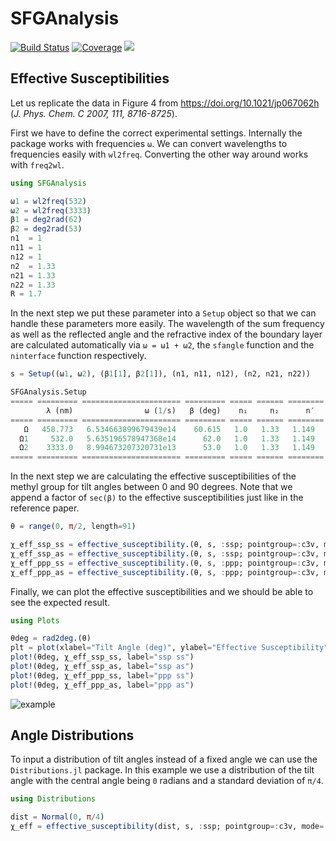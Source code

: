 # SFGAnalysis 
[![Build Status](https://travis-ci.com/MLackner/SFGAnalysis.jl.svg?branch=master)](https://travis-ci.com/MLackner/SFGAnalysis.jl) [![Coverage](https://codecov.io/gh/MLackner/SFGAnalysis.jl/branch/master/graph/badge.svg)](https://codecov.io/gh/MLackner/SFGAnalysis.jl)
[![](https://img.shields.io/badge/docs-dev-blue.svg)](https://MLackner.github.io/SFGAnalysis.jl/dev)

## Effective Susceptibilities

Let us replicate the data in Figure 4 from https://doi.org/10.1021/jp067062h (*J.
Phys. Chem. C 2007, 111, 8716-8725*).

First we have to define the correct experimental settings. Internally the
package works with frequencies `ω`. We can convert wavelengths to frequencies
easily with `wl2freq`. Converting the other way around works with `freq2wl`. 

```julia
using SFGAnalysis

ω1 = wl2freq(532)
ω2 = wl2freq(3333)
β1 = deg2rad(62)
β2 = deg2rad(53)
n1  = 1
n11 = 1
n12 = 1
n2  = 1.33
n21 = 1.33
n22 = 1.33
R = 1.7
```

In the next step we put these parameter into a `Setup` object so that we can
handle these parameters more easily. The wavelength of the sum frequency as well
as the reflected angle and the refractive index of the boundary layer are
calculated automatically via `ω = ω1 + ω2`, the `sfangle` function and the
`ninterface` function respectively. 

```julia
s = Setup((ω1, ω2), (β1[1], β2[1]), (n1, n11, n12), (n2, n21, n22))

SFGAnalysis.Setup
===== ========= ====================== ========= ===== ====== ========
        λ (nm)                ω (1/s)   β (deg)    n₁     n₂      n′  
===== ========= ====================== ========= ===== ====== ========
   Ω   458.773   6.534663899679439e14    60.615   1.0   1.33   1.149  
  Ω1     532.0   5.635196578947368e14      62.0   1.0   1.33   1.149  
  Ω2    3333.0   8.994673207320731e13      53.0   1.0   1.33   1.149  
===== ========= ====================== ========= ===== ====== ========
```

In the next step we are calculating the effective susceptibilities of the methyl
group for tilt angles between 0 and 90 degrees. Note that we append a factor of
`sec(β)` to the effective susceptibilities just like in the reference paper.

```julia
θ = range(0, π/2, length=91)

χ_eff_ssp_ss = effective_susceptibility.(θ, s, :ssp; pointgroup=:c3v, mode=:ss, R=R) * sec(s.Ω.β)
χ_eff_ssp_as = effective_susceptibility.(θ, s, :ssp; pointgroup=:c3v, mode=:as) * sec(s.Ω.β)
χ_eff_ppp_ss = effective_susceptibility.(θ, s, :ppp; pointgroup=:c3v, mode=:ss, R=R) * sec(s.Ω.β)
χ_eff_ppp_as = effective_susceptibility.(θ, s, :ppp; pointgroup=:c3v, mode=:as) * sec(s.Ω.β)
```

Finally, we can plot the effective susceptibilities and we should be able to see the expected result.

```julia
using Plots

θdeg = rad2deg.(θ)
plt = plot(xlabel="Tilt Angle (deg)", ylabel="Effective Susceptibility")
plot!(θdeg, χ_eff_ssp_ss, label="ssp ss")
plot!(θdeg, χ_eff_ssp_as, label="ssp as")
plot!(θdeg, χ_eff_ppp_ss, label="ppp ss")
plot!(θdeg, χ_eff_ppp_as, label="ppp as")
```

![example](https://user-images.githubusercontent.com/8495596/84396387-9e0e4680-abfe-11ea-8d54-cd1fa7a246a8.png)

## Angle Distributions

To input a distribution of tilt angles instead of a fixed angle we can use the
`Distributions.jl` package. In this example we use a distribution of the tilt
angle with the central angle being `0` radians and a standard deviation of `π/4`.

```julia
using Distributions

dist = Normal(0, π/4)
χ_eff = effective_susceptibility(dist, s, :ssp; pointgroup=:c3v, mode=:as)
```
